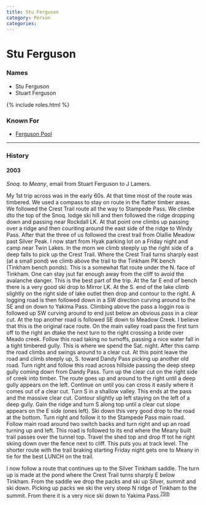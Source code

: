 ```yaml
---
title: Stu Ferguson
category: Person
categories:
---
```

# Stu Ferguson
### Names
- Stu Ferguson
- Stuart Ferguson

{% include roles.html %}
### Known For
- [Ferguson Pool](/Area/Ferguson-Pool)

---
### History
#### 2003

*Snoq. to Meany*, email from Stuart Ferguson to J Lamers.

My 1st trip across was in the early 60s. At that time most of the route was timbered. We used a compass to stay on route in the flatter timber areas. We followed the Crest Trail route all the way to Stampede Pass. We climbe dto the top of the Snoq. lodge ski hill and then followed the ridge dropping down and passing near Rockdall LK. At that point one climbs up passing over a ridge and then couriting around the east side of the ridge to Windy Pass. After that the three of us followed the crest trail from Olallie Meadow past Silver Peak. I now start from Hyak parking lot on a Friday night and camp near Twin Lakes. In the morn we climb steeply up the right side of a deep falls to pick up the Crest Trail. Where the Crest Trail turns sharply east (at a small pond) we climb above the trail to the Tinkham PK bench (Tinkham bench ponds). This is a somewhat flat route under the N. face of Tinkham. One can stay jsut far enough away from the cliff to avoid the avalanche danger. This is the best part of the trip. At the far E end of bench there is a very good ski drop to Mirror LK. At the S. end of the lake climb slightly on the right side of lake outlet then drop and contour to the right. A logging road is then followed down in a SW direction curving around to the SE and on down to Yakima Pass. Climbing above the pass a loggin roa is followed up SW curving around to end just below an obvious pass in a clear cut. At the top another road is followed SE down to Meadow Creek. I believe that this is the original race route. On the main valley road pass the first turn off to the right an dtake the next turn to the right crossing a bride over Meado creek. Follow this road taking no turnoffs, passing a nice water fall in a tight timbered gully. This is where we spend the Sat. night. After this camp the road climbs and swings around to a clear cut. At this point leave the road and climb steeply up, S. toward Dandy Pass picking up another old road. Turn right and follow this road across hillside passing the deep steep gully coming down from Dandy Pass. Turn up the clear cut on the right side of creek into timber. The route goes up and around to the right until a deep gully appears on the left. Continue on until you can cross it easily where it comes out of a clear cut. Turn S in a shallow valley. This ends at the pass and the massive clear cut. Contour slightly up left staying on the left of a deep gully. Gain the ridge and turn S along top until a clear cut slope appears on the E side (ones left). Ski down this very good drop to the road at the bottom. Turn right and follow it to the Stampede Pass main road. Follow main road around two switch backs and turn right and up an road turning up and left. This road is followed to its end where the Meany built trail passes over the tunnel top. Travel the shed top and drop ff tot he right skiing down over the fence next to cliff. This puts you at track level. The shorter route with the trail braking starting Friday night gets one to Meany in tie for the best LUNCH on the trail.

I now follow a route that continues up to the Silver Tinkham saddle. The turn up is made at the pond where the Crest Trail turns sharply E below Tinkham. From the saddle we drop the packs and ski up Silver, summit and ski down. Picking up packs we ski the very steep N ridge of Tinkham to the summit. From there it is a very nice ski down to Yakima Pass.<sup>[75th][]</sup>

[75th]: Anniversary#75th